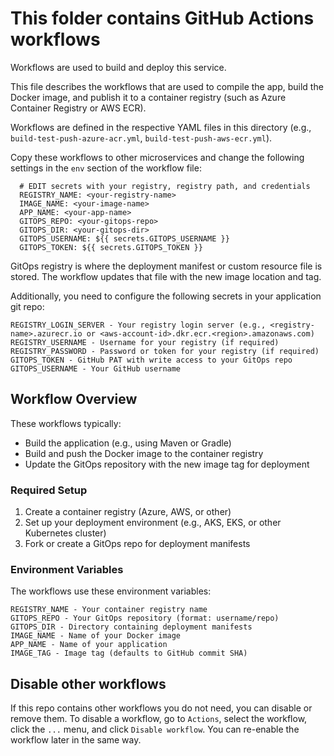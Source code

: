 # This folder contains GitHub Actions workflows

Workflows are used to build and deploy this service.

This file describes the workflows that are used to compile the app, build the Docker image, and publish it to a container registry (such as Azure Container Registry or AWS ECR).

Workflows are defined in the respective YAML files in this directory (e.g., `build-test-push-azure-acr.yml`, `build-test-push-aws-ecr.yml`).

Copy these workflows to other microservices and change the following settings in the `env` section of the workflow file:
```
  # EDIT secrets with your registry, registry path, and credentials
  REGISTRY_NAME: <your-registry-name>
  IMAGE_NAME: <your-image-name>
  APP_NAME: <your-app-name>
  GITOPS_REPO: <your-gitops-repo>
  GITOPS_DIR: <your-gitops-dir>
  GITOPS_USERNAME: ${{ secrets.GITOPS_USERNAME }}
  GITOPS_TOKEN: ${{ secrets.GITOPS_TOKEN }}
```

GitOps registry is where the deployment manifest or custom resource file is stored.
The workflow updates that file with the new image location and tag.

Additionally, you need to configure the following secrets in your application git repo:
```
REGISTRY_LOGIN_SERVER - Your registry login server (e.g., <registry-name>.azurecr.io or <aws-account-id>.dkr.ecr.<region>.amazonaws.com)
REGISTRY_USERNAME - Username for your registry (if required)
REGISTRY_PASSWORD - Password or token for your registry (if required)
GITOPS_TOKEN - GitHub PAT with write access to your GitOps repo
GITOPS_USERNAME - Your GitHub username
```

## Workflow Overview
These workflows typically:
- Build the application (e.g., using Maven or Gradle)
- Build and push the Docker image to the container registry
- Update the GitOps repository with the new image tag for deployment

### Required Setup
1. Create a container registry (Azure, AWS, or other)
2. Set up your deployment environment (e.g., AKS, EKS, or other Kubernetes cluster)
3. Fork or create a GitOps repo for deployment manifests

### Environment Variables
The workflows use these environment variables:
```
REGISTRY_NAME - Your container registry name
GITOPS_REPO - Your GitOps repository (format: username/repo)
GITOPS_DIR - Directory containing deployment manifests
IMAGE_NAME - Name of your Docker image
APP_NAME - Name of your application
IMAGE_TAG - Image tag (defaults to GitHub commit SHA)
```

## Disable other workflows
If this repo contains other workflows you do not need, you can disable or remove them.
To disable a workflow, go to `Actions`, select the workflow, click the `...` menu, and click `Disable workflow`.
You can re-enable the workflow later in the same way. 
